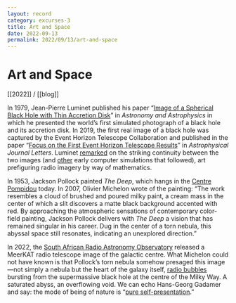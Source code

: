 ```yaml
---
layout: record
category: excurses-3
title: Art and Space
date: 2022-09-13
permalink: 2022/09/13/art-and-space
---
```


# Art and Space

[[2022]] / [[blog]]

In 1979, Jean-Pierre Luminet published his paper “[Image of a Spherical Black Hole with Thin Accretion Disk](https://www.researchgate.net/publication/234464726_Image_of_a_spherical_black_hole_with_thin_accretion_disk)” in *Astronomy and Astrophysics* in which he presented the world’s first simulated photograph of a black hole and its accretion disk. In 2019, the first real image of a black hole was captured by the Event Horizon Telescope Collaboration and published in the paper “[Focus on the First Event Horizon Telescope Results](https://iopscience.iop.org/journal/2041-8205/page/Focus_on_EHT)” in *Astrophysical Journal Letters*. Luminet [remarked](https://www.cnrs.fr/en/first-ever-image-black-hole-cnrs-researcher-had-simulated-it-early-1979) on the striking continuity between the two images (and [other](https://arxiv.org/abs/1902.11196) early computer simulations that followed), art prefiguring radio imagery by way of mathematics.

In 1953, Jackson Pollock painted *The Deep*, which hangs in the [Centre Pompidou](https://www.centrepompidou.fr/en/ressources/oeuvre/cg9Kgy) today. In 2007, Olivier Michelon wrote of the painting: “The work resembles a cloud of brushed and poured milky paint, a cream mass in the center of which a slit discovers a matte black background accented with red. By approaching the atmospheric sensations of contemporary color-field painting, Jackson Pollock delivers with *The Deep* a vision that has remained singular in his career. Dug in the center of a torn nebula, this abyssal space still resonates, indicating an unexplored direction.”

In 2022, the [South African Radio Astronomy Observatory](https://www.sarao.ac.za/media-releases/new-meerkat-radio-image-reveals-complex-heart-of-the-milky-way/) released a MeerKAT radio telescope image of the galactic centre. What Michelon could not have known is that Pollock’s torn nebula somehow presaged this image—not simply a nebula but the heart of the galaxy itself, [radio bubbles](https://www.nature.com/articles/s41586-019-1532-5?proof=t%2529) bursting from the supermassive black hole at the centre of the Milky Way. A saturated abyss, an overflowing void. We can echo Hans-Georg Gadamer and say: the mode of being of nature is “[pure self-presentation](https://books.google.ca/books?id=SkdMAQAAQBAJ).”
